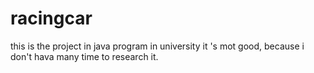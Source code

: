 # racingcar
this is the project in java program in university
it 's mot good, because i don't hava many time to research it.
